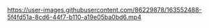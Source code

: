 

https://user-images.githubusercontent.com/86229878/163552488-5f4fd51a-8cd6-44f7-b110-a19e05ba0bd6.mp4

